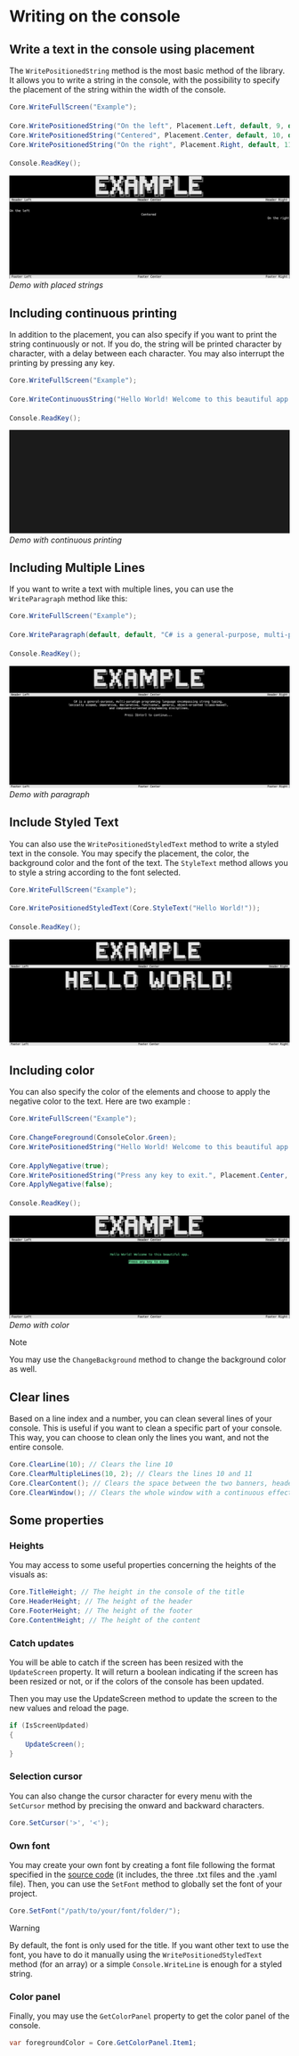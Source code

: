 # Writing on the console

## Write a text in the console using placement

The `WritePositionedString` method is the most basic method of the library. It allows you to write a string in the console, with the possibility to specify the placement of the string within the width of the console.

```csharp
Core.WriteFullScreen("Example");

Core.WritePositionedString("On the left", Placement.Left, default, 9, default);
Core.WritePositionedString("Centered", Placement.Center, default, 10, default);
Core.WritePositionedString("On the right", Placement.Right, default, 11, default);

Console.ReadKey();
```

![position](../assets/images/png/legacy/position.png)
*Demo with placed strings*

## Including continuous printing

In addition to the placement, you can also specify if you want to print the string continuously or not. If you do, the string will be printed character by character, with a delay between each character. You may also interrupt the printing by pressing any key.

```csharp
Core.WriteFullScreen("Example");

Core.WriteContinuousString("Hello World! Welcome to this beautiful app.", 10);

Console.ReadKey();
```

![continuous](../assets/vid/gif/legacy/continuous.gif)
*Demo with continuous printing*

## Including Multiple Lines

If you want to write a text with multiple lines, you can use the `WriteParagraph` method like this:

```csharp
Core.WriteFullScreen("Example");

Core.WriteParagraph(default, default, "C# is a general-purpose, multi-paradigm programming language encompassing strong typing,","lexically scoped, imperative, declarative, functional, generic, object-oriented (class-based),"," and component-oriented programming disciplines.", "", "Press [Enter] to continue...");

Console.ReadKey();
```

![paragraph](../assets/images/png/legacy/paragraph.png)
*Demo with paragraph*

## Include Styled Text

You can also use the `WritePositionedStyledText` method to write a styled text in the console. You may specify the placement, the color, the background color and the font of the text. The `StyleText` method allows you to style a string according to the font selected.

```csharp
Core.WriteFullScreen("Example");

Core.WritePositionedStyledText(Core.StyleText("Hello World!"));

Console.ReadKey();
```

![style](../assets/images/png/legacy/style.png)

## Including color

You can also specify the color of the elements and choose to apply the negative color to the text. Here are two example :

```csharp
Core.WriteFullScreen("Example");

Core.ChangeForeground(ConsoleColor.Green);
Core.WritePositionedString("Hello World! Welcome to this beautiful app.", Placement.Center, false, 10);

Core.ApplyNegative(true);
Core.WritePositionedString("Press any key to exit.", Placement.Center, true, 12);
Core.ApplyNegative(false);

Console.ReadKey();
```

![color](../assets/images/png/legacy/color.png)
*Demo with color*

> [!NOTE]
> You may use the `ChangeBackground` method to change the background color as well.

## Clear lines

Based on a line index and a number, you can clean several lines of your console. This is useful if you want to clean a specific part of your console. This way, you can choose to clean only the lines you want, and not the entire console.

```csharp
Core.ClearLine(10); // Clears the line 10
Core.ClearMultipleLines(10, 2); // Clears the lines 10 and 11
Core.ClearContent(); // Clears the space between the two banners, header and footer
Core.ClearWindow(); // Clears the whole window with a continuous effect
```

## Some properties

### Heights

You may access to some useful properties concerning the heights of the visuals as:

```csharp
Core.TitleHeight; // The height in the console of the title
Core.HeaderHeight; // The height of the header
Core.FooterHeight; // The height of the footer
Core.ContentHeight; // The height of the content
```

### Catch updates

You will be able to catch if the screen has been resized with the `UpdateScreen` property. It will return a boolean indicating if the screen has been resized or not, or if the colors of the console has been updated.

Then you may use the UpdateScreen method to update the screen to the new values and reload the page.

```csharp
if (IsScreenUpdated)
{
    UpdateScreen();
}
```

### Selection cursor

You can also change the cursor character for every menu with the `SetCursor` method by precising the onward and backward characters.

```csharp
Core.SetCursor('>', '<');
```

### Own font

You may create your own font by creating a font file following the format specified in the [source code](https://github.com/MorganKryze/ConsoleAppVisuals) (it includes, the three .txt files and the .yaml file). Then, you can use the `SetFont` method to globally set the font of your project.

```csharp
Core.SetFont("/path/to/your/font/folder/");
```

> [!WARNING]
> By default, the font is only used for the title. If you want other text to use the font, you have to do it manually using the `WritePositionedStyledText` method (for an array) or a simple `Console.WriteLine` is enough for a styled string.

### Color panel

Finally, you may use the `GetColorPanel` property to get the color panel of the console.

```csharp
var foregroundColor = Core.GetColorPanel.Item1;
```
